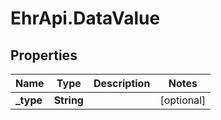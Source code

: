 # EhrApi.DataValue

## Properties

Name | Type | Description | Notes
------------ | ------------- | ------------- | -------------
**_type** | **String** |  | [optional] 


